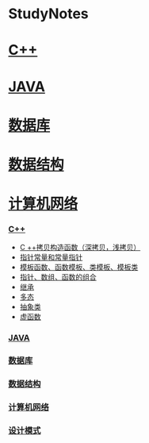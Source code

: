 StudyNotes
==============================================================
# [C++](#C++)
# [JAVA](#JAVA)
# [数据库](#数据库)
# [数据结构](#数据结构)
# [计算机网络](#计算机网络)



### [C++](https://github.com/sunnyandgood/StudyNotes/tree/master/C%2B%2B)

* [C ++拷贝构造函数（深拷贝，浅拷贝）](https://github.com/sunnyandgood/StudyNotes/blob/master/C%2B%2B/C%2B%2B%E6%8B%B7%E8%B4%9D%E6%9E%84%E9%80%A0%E5%87%BD%E6%95%B0(%E6%B7%B1%E6%8B%B7%E8%B4%9D%EF%BC%8C%E6%B5%85%E6%8B%B7%E8%B4%9D).md)
* [指针常量和常量指针](https://github.com/sunnyandgood/StudyNotes/blob/master/C%2B%2B/指针常量和常量指针.md)
* [模板函数、函数模板、类模板、模板类](https://github.com/sunnyandgood/StudyNotes/blob/master/C%2B%2B/模板函数、函数模板、类模板、模板类.md)
* [指针、数组、函数的组合](https://github.com/sunnyandgood/StudyNotes/blob/master/C%2B%2B/%E6%8C%87%E9%92%88%E3%80%81%E6%95%B0%E7%BB%84%E3%80%81%E5%87%BD%E6%95%B0%E7%9A%84%E7%BB%84%E5%90%88.md)
* [继承](https://github.com/sunnyandgood/StudyNotes/blob/master/C%2B%2B/%E7%BB%A7%E6%89%BF.md)
* [多态](https://github.com/sunnyandgood/StudyNotes/blob/master/C%2B%2B/%E5%A4%9A%E6%80%81.md)
* [抽象类](https://github.com/sunnyandgood/StudyNotes/blob/master/C%2B%2B/%E6%8A%BD%E8%B1%A1%E7%B1%BB.md)
* [虚函数](https://github.com/sunnyandgood/StudyNotes/blob/master/C%2B%2B/%E8%99%9A%E5%87%BD%E6%95%B0.md)


### [JAVA](https://github.com/sunnyandgood/StudyNotes/tree/master/JAVA)




### [数据库](https://github.com/sunnyandgood/StudyNotes/tree/master/%E6%95%B0%E6%8D%AE%E5%BA%93)





### [数据结构](https://github.com/sunnyandgood/StudyNotes/tree/master/%E6%95%B0%E6%8D%AE%E7%BB%93%E6%9E%84)



### [计算机网络](https://github.com/sunnyandgood/StudyNotes/tree/master/%E8%AE%A1%E7%AE%97%E6%9C%BA%E7%BD%91%E7%BB%9C)



### [设计模式](https://github.com/sunnyandgood/StudyNotes/tree/master/%E8%AE%BE%E8%AE%A1%E6%A8%A1%E5%BC%8F)

